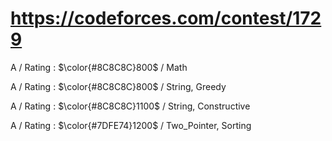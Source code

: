 # https://codeforces.com/contest/1729

A / Rating : $\color{#8C8C8C}800$ / Math

A / Rating : $\color{#8C8C8C}800$ / String, Greedy

A / Rating : $\color{#8C8C8C}1100$ / String, Constructive

A / Rating : $\color{#7DFE74}1200$ / Two_Pointer, Sorting
